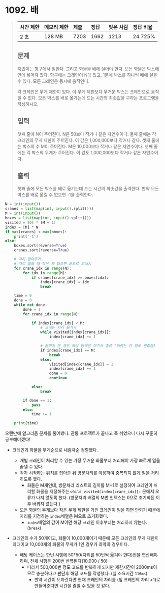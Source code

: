 # 1092. 배

> | 시간 제한 | 메모리 제한 | 제출 | 정답 | 맞은 사람 | 정답 비율 |
> | :-------- | :---------- | :--- | :--- | :-------- | :-------- |
> | 2 초      | 128 MB      | 7203 | 1662 | 1213      | 24.725%   |
>
> ## 문제
>
> 지민이는 항구에서 일한다. 그리고 화물을 배에 실어야 한다. 모든 화물은 박스에 안에 넣어져 있다. 항구에는 크레인이 N대 있고, 1분에 박스를 하나씩 배에 실을 수 있다. 모든 크레인은 동시에 움직인다.
>
> 각 크레인은 무게 제한이 있다. 이 무게 제한보다 무거운 박스는 크레인으로 움직일 수 없다. 모든 박스를 배로 옮기는데 드는 시간의 최솟값을 구하는 프로그램을 작성하시오.
>  
>
> ## 입력
>
> 첫째 줄에 N이 주어진다. N은 50보다 작거나 같은 자연수이다. 둘째 줄에는 각 크레인의 무게 제한이 주어진다. 이 값은 1,000,000보다 작거나 같다. 셋째 줄에는 박스의 수 M이 주어진다. M은 10,000보다 작거나 같은 자연수이다. 넷째 줄에는 각 박스의 무게가 주어진다. 이 값도 1,000,000보다 작거나 같은 자연수이다.
>
> ## 출력
>
> 첫째 줄에 모든 박스를 배로 옮기는데 드는 시간의 최솟값을 출력한다. 만약 모든 박스를 배로 옮길 수 없으면 -1을 출력한다.

```python
N = int(input())
cranes = list(map(int, input().split()))
M = int(input())
boxes = list(map(int, input().split()))
visited = [0] * (M + 1)
index = [M] * N
if max(cranes) < max(boxes):
    print('-1')
else:
    boxes.sort(reverse=True)
    cranes.sort(reverse=True)

    # 자리 잡아주기
    # 자리 잡을 때 작은 게 없으면 끝으로 보내기
    for crane_idx in range(N):
        for idx in range(M):
            if cranes[crane_idx] >= boxes[idx]:
                index[crane_idx] = idx
                break

    time = 0
    done = 0
    while not done:
        done = 1
        for crane_idx in range(N):

            if index[crane_idx] < M:
                # 크레인 자리 옮기기
                while visited[index[crane_idx]]:
                    index[crane_idx] += 1

                # 끝까지 온 경우 해당 탐색은 여기서 종료 (뒤에는 안 봐도 괜찮음)
                if index[crane_idx] == M:
                    break
                else:
                    visited[index[crane_idx]] = 1
                    index[crane_idx] += 1
                    done = 0
                    continue

            else:
                break

        if done == 1:
            pass
        else:
            time += 1

    print(time)
```

오랜만에 알고리즘 문제를 풀어봤다. 관통 프로젝트가 끝나고 푹 쉬었으니 다시 꾸준히 공부해야겠다!



- 크레인과 화물을 무게순으로 내림차순 정렬했다.
  - 개별 크레인이 처리할 수 있는 가장 무거운 화물부터 처리해야 가장 빠르게 일을 끝낼 수 있다.
  - 각자 시작하는 위치를 잡아준 뒤 방문처리를 이용하여 중복되지 않게 일을 처리하도록 했다.
    - 화물은 M개인데, 방문처리 리스트의 길이를 M+1로 설정하여 크레인이 처리할 화물을 지정해주는 `while visited[index[crane_idx]]:` 문에서 오류가 나지 않도록 했다. (방문처리 배열의 M번 인덱스는 0으로 초기화된 이후 바뀌지 않는다.)
  - 모든 화물의 무게보다 작은 무게 제한을 가진 크레인이 일을 하면 안되기 때문에 자리를 지정하는 `index`배열은 M으로 초기화했다.
    - `index`배열의 값이 M이면 해당 크레인 이후부터는 처리하지 않는다. (`break`)



- 크레인의 수가 50개이고, 화물이 10,000개이기 때문에 모든 크레인의 무게 제한이 최대이고 10,000개의 화물의 무게가 1인 경우가 최악의 경우이다.
  - 해당 케이스는 한번 시행에 50*50(자리를 50번씩 옮겨야 한다)번을 연산해야 하며, 전체 시행은 200번 반복된다(10,000 / 50)
    - 따라서 500,000번 정도 코드를 반복하게 되지만 제한시간이 2000ms이므로 충분하다고 판단후 해당 코드를 작성했다. (실 소요시간 `116ms`)
      - 만약 시간이 모자란다면 현재 크레인의 자리를 (앞 크레인의 자리 +1)로 만들어준다면 시간을 줄일 수 있을 것 같다.